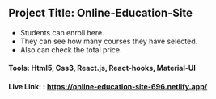 ## Project Title: Online-Education-Site
* Students can enroll here.
* They can see how many courses they have selected.
* Also can check the total price.

#### Tools:  Html5, Css3, React.js, React-hooks, Material-UI
#### Live Link: :  https://online-education-site-696.netlify.app/

